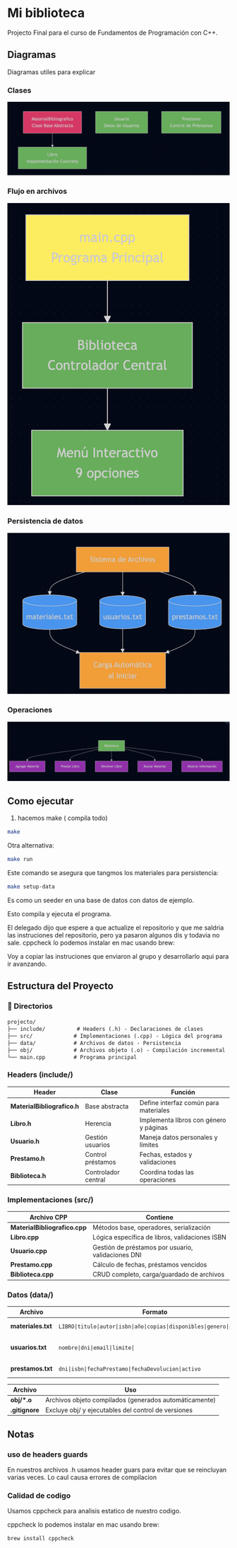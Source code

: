 # Mi biblioteca

Projecto Final para el curso de Fundamentos de Programación con C++.

## Diagramas

Diagramas utiles para explicar

### Clases

![](./image2.png)

### Flujo en archivos

![](./image.png)

### Persistencia de datos

![](./image3.png)

### Operaciones

![](image-1.png)

## Como ejecutar

1. hacemos make ( compila todo)

```sh
make
```

Otra alternativa:

```sh
make run
```

Este comando se asegura que tangmos los materiales para persistencia:

```sh
make setup-data
```

Es como un seeder en una base de datos con datos de ejemplo.

Esto compila y ejecuta el programa.

El delegado dijo que espere a que actualize el repositorio y que me saldria las
instruciones del repositorio, pero ya pasaron algunos dis y todavia no sale.
cppcheck lo podemos instalar en mac usando brew:

Voy a copiar las instruciones que enviaron al grupo y desarrollarlo aqui para ir
avanzando.

## Estructura del Proyecto

### 📁 Directorios

```
projecto/
├── include/          # Headers (.h) - Declaraciones de clases
├── src/             # Implementaciones (.cpp) - Lógica del programa
├── data/            # Archivos de datos - Persistencia
├── obj/             # Archivos objeto (.o) - Compilación incremental
└── main.cpp         # Programa principal
```

### Headers (include/)

| Header                      | Clase               | Función                                |
| --------------------------- | ------------------- | -------------------------------------- |
| **MaterialBibliografico.h** | Base abstracta      | Define interfaz común para materiales  |
| **Libro.h**                 | Herencia            | Implementa libros con género y páginas |
| **Usuario.h**               | Gestión usuarios    | Maneja datos personales y límites      |
| **Prestamo.h**              | Control préstamos   | Fechas, estados y validaciones         |
| **Biblioteca.h**            | Controlador central | Coordina todas las operaciones         |

### Implementaciones (src/)

| Archivo CPP                   | Contiene                                           |
| ----------------------------- | -------------------------------------------------- |
| **MaterialBibliografico.cpp** | Métodos base, operadores, serialización            |
| **Libro.cpp**                 | Lógica específica de libros, validaciones ISBN     |
| **Usuario.cpp**               | Gestión de préstamos por usuario, validaciones DNI |
| **Prestamo.cpp**              | Cálculo de fechas, préstamos vencidos              |
| **Biblioteca.cpp**            | CRUD completo, carga/guardado de archivos          |

### Datos (data/)

| Archivo            | Formato                                                                 | Contenido                    |
| ------------------ | ----------------------------------------------------------------------- | ---------------------------- |
| **materiales.txt** | `LIBRO\|titulo\|autor\|isbn\|año\|copias\|disponibles\|genero\|paginas` | Inventario de libros         |
| **usuarios.txt**   | `nombre\|dni\|email\|limite\|`                                          | Base de usuarios registrados |
| **prestamos.txt**  | `dni\|isbn\|fechaPrestamo\|fechaDevolucion\|activo`                     | Historial de préstamos       |

| Archivo        | Uso                                                    |
| -------------- | ------------------------------------------------------ |
| **obj/\*.o**   | Archivos objeto compilados (generados automáticamente) |
| **.gitignore** | Excluye obj/ y ejecutables del control de versiones    |

## Notas

### uso de headers guards

En nuestros archivos .h usamos header guars para evitar que se reincluyan varias veces.
Lo caul causa errores de compilacion

### Calidad de codigo

Usamos cppcheck para analisis estatico de nuestro codigo.

cppcheck lo podemos instalar en mac usando brew:

```sh
brew install cppcheck
```
